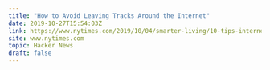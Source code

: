 ```yaml
---
title: "How to Avoid Leaving Tracks Around the Internet"
date: 2019-10-27T15:54:03Z
link: https://www.nytimes.com/2019/10/04/smarter-living/10-tips-internet-privacy-crowdwise.html?utm_medium=RSS&utm_source=hune
site: www.nytimes.com
topic: Hacker News
draft: false
---
```

